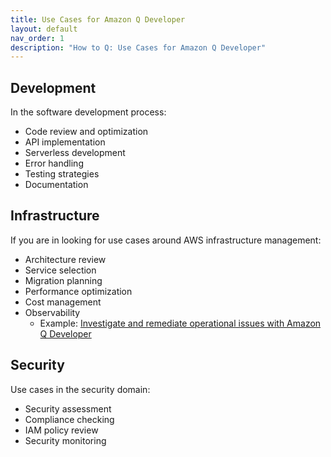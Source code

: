 ```yaml
---
title: Use Cases for Amazon Q Developer
layout: default
nav_order: 1
description: "How to Q: Use Cases for Amazon Q Developer"
---
```


## Development

In the software development process:

- Code review and optimization
- API implementation
- Serverless development
- Error handling
- Testing strategies
- Documentation

## Infrastructure

If you are in looking for use cases around AWS infrastructure management:

- Architecture review
- Service selection
- Migration planning
- Performance optimization
- Cost management
- Observability
  - Example: [Investigate and remediate operational issues with Amazon Q Developer](https://aws.amazon.com/blogs/aws/investigate-and-remediate-operational-issues-with-amazon-q-developer/)

## Security

Use cases in the security domain:

- Security assessment
- Compliance checking
- IAM policy review
- Security monitoring
